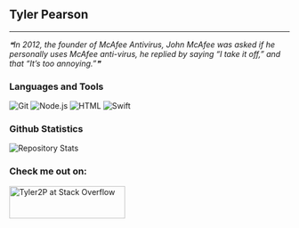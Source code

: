 ## Tyler Pearson
---
<i>❝In 2012, the founder of McAfee Antivirus, John McAfee was asked if he personally uses McAfee anti-virus, he replied by saying “I take it off,” and that “It’s too annoying.”❞</i>
### Languages and Tools
![Git](https://img.icons8.com/color/50/git.png)
![Node.js](https://img.icons8.com/fluency/50/node-js.png)
![HTML](https://img.icons8.com/color/50/000000/html-5--v1.png) 
![Swift](https://img.icons8.com/color/50/swift.png)
### Github Statistics
![Repository Stats](https://github-readme-stats.vercel.app/api/top-langs/?username=Tyler2P&theme=dark)
### Check me out on:
<!-- <a href="https://stackoverflow.com/users/14267427/tyler2p" target="_blank"><img align="center" src="https://img.icons8.com/color/48/000000/stackoverflow.png" alt="Tyler2P"/></a> -->
<a href="https://stackoverflow.com/users/14267427/tyler2p"><img src="https://stackoverflow.com/users/flair/14267427.png?theme=clean" width="208" height="58" alt="Tyler2P at Stack Overflow" title="profile for Tyler2P at Stack Overflow, Q&amp;A for professional and enthusiast programmers"></a>

